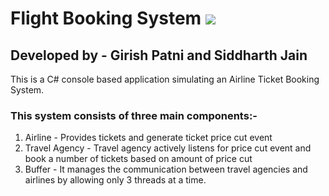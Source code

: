 # Flight Booking System ![](https://img.shields.io/badge/C%23--brightgreen.svg) 
## Developed by - Girish Patni and Siddharth Jain

This is a C# console based application simulating an Airline Ticket Booking System.

### This system consists of three main components:-
1. Airline - Provides tickets and generate ticket price cut event
2. Travel Agency - Travel agency actively listens for price cut event and book a number of tickets based on amount of price cut
3. Buffer - It manages the communication between travel agencies and airlines by allowing only 3 threads at a time.
